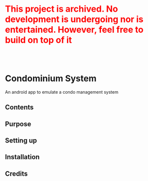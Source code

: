 <font color="red"><h1>This project is archived. No development is undergoing nor is entertained. However, feel free to build on top of it</h1></font>
<br />
<br />

# Condominium System

An android app to emulate a condo management system <br />

## Contents

## Purpose

## Setting up

## Installation

## Credits
